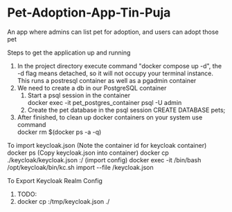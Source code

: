 # Pet-Adoption-App-Tin-Puja
An app where admins can list pet for adoption, and users can adopt those pet

Steps to get the application up and running
1. In the project directory execute command "docker compose up -d", the -d flag means detached, so it will not occupy your terminal instance. This runs a postresql container as well as a pgadmin container
2. We need to create a db in our PostgreSQL container
   1. Start a psql session in the container<br>
docker exec -it pet_postgres_container psql -U admin
   2. Create the pet database in the psql session
      CREATE DATABASE pets;
3. After finished, to clean up docker containers on your system use command <br>
   docker rm $(docker ps -a -q)

To import keycloak.json
(Note the container id for keycloak container)
docker ps
(Copy keycloak.json into container)
docker cp ./keycloak/keycloak.json <keycloak-container-id>:/
(import config)
docker exec -it <keycloak-container-id> /bin/bash
/opt/keycloak/bin/kc.sh import --file /keycloak.json

To Export Keycloak Realm Config
1. TODO:
2. docker cp <keycloak-container-id>:/tmp/keycloak.json ./



